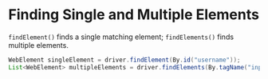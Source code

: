 # Finding Single and Multiple Elements

`findElement()` finds a single matching element; `findElements()` finds multiple elements.

```java
WebElement singleElement = driver.findElement(By.id("username"));
List<WebElement> multipleElements = driver.findElements(By.tagName("input"));
